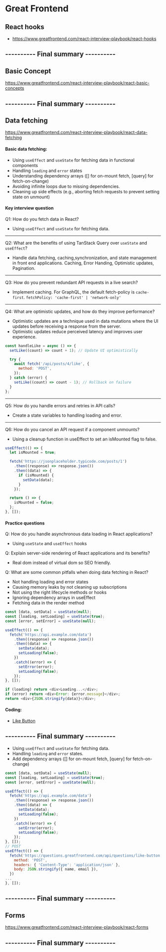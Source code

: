 # Great Frontend

## React hooks

- https://www.greatfrontend.com/react-interview-playbook/react-hooks

## ---------- Final summary ----------

## Basic Concept

https://www.greatfrontend.com/react-interview-playbook/react-basic-concepts

## ---------- Final summary ----------

## Data fetching

https://www.greatfrontend.com/react-interview-playbook/react-data-fetching

#### Basic data fetching:

- Using `useEffect` and `useState` for fetching data in functional components
- Handling `loading` and `error` states
- Understanding dependency arrays ([] for on-mount fetch, [query] for fetch-on-change)
- Avoiding infinite loops due to missing dependencies.
- Cleaning up side effects (e.g., aborting fetch requests to prevent setting state on unmount)

#### Key interview question

Q1: How do you fetch data in React?

- Using `useEffect` and `useState` for fetching data.

<hr />

Q2: What are the benefits of using TanStack Query over `useState` and `useEffect`?

- Handle data fetching, caching,synchronization, and state management in front end applications. Caching, Error Handing, Optimistic updates, Pagination.

<hr />

Q3: How do you prevent redundant API requests in a live search?

- Implement caching. For GraphQL, the default fetch-policy is `cache-first`. `fetchPolicy: 'cache-first' | 'network-only'`

<hr />

Q4: What are optimistic updates, and how do they improve performance?

- Optimistic updates are a technique used in data mutations where the UI updates before receiving a response from the server.
- Optimistic updates reduce perceived latency and improves user experience.

```js
const handleLike = async () => {
  setLike((count) => count + 1); // Update UI optimistically

  try {
    await fetch('/api/posts/4/like', {
      method: 'POST',
    });
  } catch (error) {
    setLike((count) => count - 1); // Rollback on failure
  }
};
```

<hr />

Q5: How do you handle errors and retries in API calls?

- Create a state variables to handling loading and error.

<hr />

Q6: How do you cancel an API request if a component unmounts?

- Using a cleanup function in useEffect to set an isMounted flag to false.

```js
useEffect(() => {
  let isMounted = true;

  fetch('https://jsonplaceholder.typicode.com/posts/1')
    .then((response) => response.json())
    .then((data) => {
      if (isMounted) {
        setData(data);
      }
    });

  return () => {
    isMounted = false;
  };
}, []);
```

#### Practice questions

Q: How do you handle asynchronous data loading in React applications?

- Using `useState` and `useEffect` hooks

Q: Explain server-side rendering of React applications and its benefits?

- Real dom instead of virtual dom so SEO friendly.

Q: What are some common pitfalls when doing data fetching in React?

- Not handling loading and error states
- Causing memory leaks by not cleaning up subscriptions
- Not using the right lifecycle methods or hooks
- Ignoring dependency arrays in useEffect
- Fetching data in the render method

```js
const [data, setData] = useState(null);
const [loading, setLoading] = useState(true);
const [error, setError] = useState(null);

useEffect(() => {
  fetch('https://api.example.com/data')
    .then((response) => response.json())
    .then((data) => {
      setData(data);
      setLoading(false);
    })
    .catch((error) => {
      setError(error);
      setLoading(false);
    });
}, []);

if (loading) return <div>Loading...</div>;
if (error) return <div>Error: {error.message}</div>;
return <div>{JSON.stringify(data)}</div>;
```

#### Coding:

- [Like Button](./src/pages/LikeButton/LikeBtn.jsx)

## ---------- Final summary ----------

- Using `useEffect` and `useState` for fetching data.
- Handling `loading` and `error` states.
- Add dependency arrays ([] for on-mount fetch, [query] for fetch-on-change)

```js
const [data, setData] = useState(null);
const [loading, setLoading] = useState(true);
const [error, setError] = useState(null);

useEffect(() => {
  fetch('https://api.example.com/data')
    .then((response) => response.json())
    .then((data) => {
      setData(data);
      setLoading(false);
    })
    .catch((error) => {
      setError(error);
      setLoading(false);
    });
}, []);
// POST
useEffect(() => {
  fetch('https://questions.greatfrontend.com/api/questions/like-button', {
    method: 'POST',
    headers: { 'Content-Type': 'application/json' },
    body: JSON.stringify({ name, email }),
  })
...
}, []);
```

## ---------- Final summary ----------

## Forms

https://www.greatfrontend.com/react-interview-playbook/react-forms

## ---------- Final summary ----------
